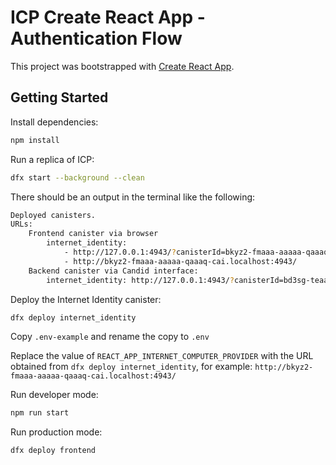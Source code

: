 # ICP Create React App - Authentication Flow

This project was bootstrapped with [Create React App](https://github.com/facebook/create-react-app).

## Getting Started

Install dependencies:

```bash
npm install
```

Run a replica of ICP:

```bash
dfx start --background --clean
```

There should be an output in the terminal like the following:

```bash
Deployed canisters.
URLs:
    Frontend canister via browser
        internet_identity:
            - http://127.0.0.1:4943/?canisterId=bkyz2-fmaaa-aaaaa-qaaaq-cai
            - http://bkyz2-fmaaa-aaaaa-qaaaq-cai.localhost:4943/
    Backend canister via Candid interface:
        internet_identity: http://127.0.0.1:4943/?canisterId=bd3sg-teaaa-aaaaa-qaaba-cai&id=bkyz2-fmaaa-aaaaa-qaaaq-cai
```

Deploy the Internet Identity canister:

```bash
dfx deploy internet_identity
```

Copy `.env-example` and rename the copy to `.env`

Replace the value of `REACT_APP_INTERNET_COMPUTER_PROVIDER` with the URL obtained from `dfx deploy internet_identity`, for example: `http://bkyz2-fmaaa-aaaaa-qaaaq-cai.localhost:4943/`

Run developer mode:

```bash
npm run start
```

Run production mode:

```bash
dfx deploy frontend
```
